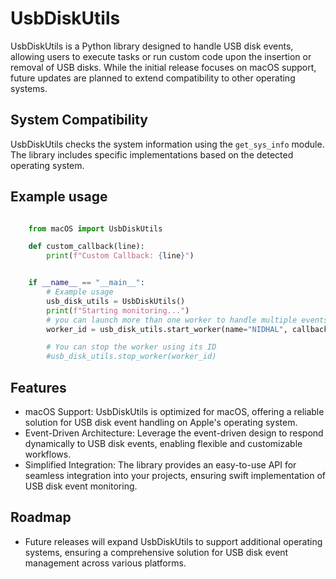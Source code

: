 # UsbDiskUtils

UsbDiskUtils is a Python library designed to handle USB disk events, allowing users to execute tasks or run custom code upon the insertion or removal of USB disks. While the initial release focuses on macOS support, future updates are planned to extend compatibility to other operating systems.

## System Compatibility

UsbDiskUtils checks the system information using the `get_sys_info` module. The library includes specific implementations based on the detected operating system.

## Example usage

```python

    from macOS import UsbDiskUtils

    def custom_callback(line):
        print(f"Custom Callback: {line}")


    if __name__ == "__main__":
        # Example usage
        usb_disk_utils = UsbDiskUtils()
        print(f"Starting monitoring...")
        # you can launch more than one worker to handle multiple events/Usb drives at the same time
        worker_id = usb_disk_utils.start_worker(name="NIDHAL", callback=custom_callback)

        # You can stop the worker using its ID
        #usb_disk_utils.stop_worker(worker_id)


```

## Features

- macOS Support: UsbDiskUtils is optimized for macOS, offering a reliable solution for USB disk event handling on Apple's operating system.
- Event-Driven Architecture: Leverage the event-driven design to respond dynamically to USB disk events, enabling flexible and customizable workflows.
- Simplified Integration: The library provides an easy-to-use API for seamless integration into your projects, ensuring swift implementation of USB disk event monitoring.

## Roadmap

- Future releases will expand UsbDiskUtils to support additional operating systems, ensuring a comprehensive solution for USB disk event management across various platforms.

